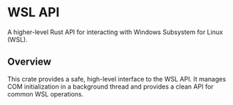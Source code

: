 # WSL API

A higher-level Rust API for interacting with Windows Subsystem for Linux (WSL).

## Overview

This crate provides a safe, high-level interface to the WSL API. It manages COM
initialization in a background thread and provides a clean API for common WSL
operations.
